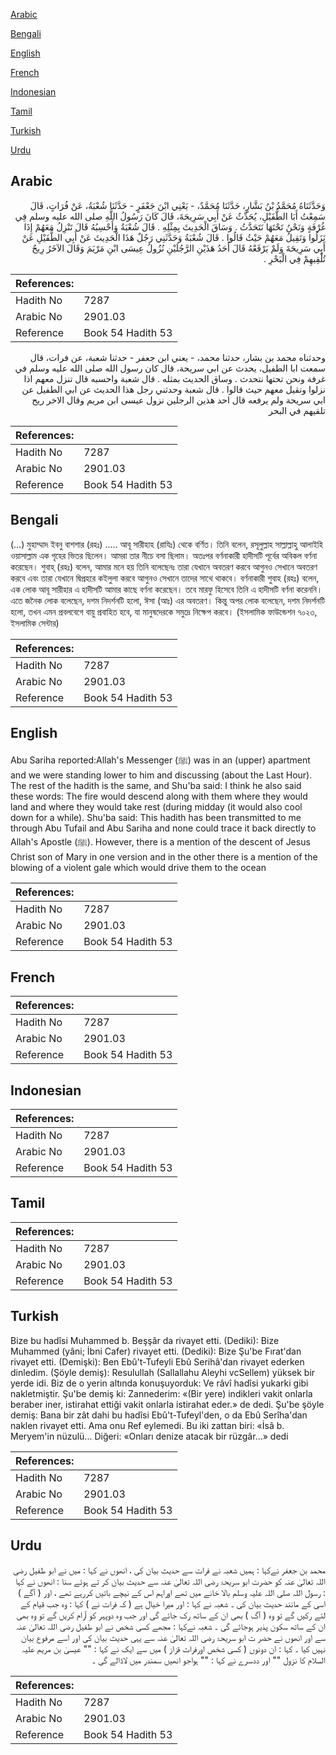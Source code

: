 [Arabic](#arabic)

[Bengali](#bengali)

[English](#english)

[French](#french)

[Indonesian](#indonesian)

[Tamil](#tamil)

[Turkish](#turkish)

[Urdu](#urdu)

## Arabic


<div dir="rtl" lang="ar" style={{fontSize:'larger',backgroundColor:'#f8f9fa',padding:20}}>
وَحَدَّثَنَاهُ مُحَمَّدُ بْنُ بَشَّارٍ، حَدَّثَنَا مُحَمَّدٌ، - يَعْنِي ابْنَ جَعْفَرٍ - حَدَّثَنَا شُعْبَةُ، عَنْ فُرَاتٍ، قَالَ سَمِعْتُ أَبَا الطُّفَيْلِ، يُحَدِّثُ عَنْ أَبِي سَرِيحَةَ، قَالَ كَانَ رَسُولُ اللَّهِ صلى الله عليه وسلم فِي غُرْفَةٍ وَنَحْنُ تَحْتَهَا نَتَحَدَّثُ ‏.‏ وَسَاقَ الْحَدِيثَ بِمِثْلِهِ ‏.‏ قَالَ شُعْبَةُ وَأَحْسِبُهُ قَالَ تَنْزِلُ مَعَهُمْ إِذَا نَزَلُوا وَتَقِيلُ مَعَهُمْ حَيْثُ قَالُوا ‏.‏ قَالَ شُعْبَةُ وَحَدَّثَنِي رَجُلٌ هَذَا الْحَدِيثَ عَنْ أَبِي الطُّفَيْلِ عَنْ أَبِي سَرِيحَةَ وَلَمْ يَرْفَعْهُ قَالَ أَحَدُ هَذَيْنِ الرَّجُلَيْنِ نُزُولُ عِيسَى ابْنِ مَرْيَمَ وَقَالَ الآخَرُ رِيحٌ تُلْقِيهِمْ فِي الْبَحْرِ ‏.‏
</div>
<div style={{backgroundColor:'#f8f9fa',padding:20, marginBottom: 10}}><table> <thead> <tr> <th>References:</th> <th></th> </tr> </thead> <tbody><tr><td>Hadith No</td><td>7287</td></tr><tr><td>Arabic No</td><td>2901.03</td></tr><tr><td>Reference</td><td>Book 54 Hadith 53</td></tr></tbody></table></div>


<div dir="rtl" lang="ar" style={{fontSize:'larger',backgroundColor:'#f8f9fa',padding:20}}>
وحدثناه محمد بن بشار، حدثنا محمد، - يعني ابن جعفر - حدثنا شعبة، عن فرات، قال سمعت ابا الطفيل، يحدث عن ابي سريحة، قال كان رسول الله صلى الله عليه وسلم في غرفة ونحن تحتها نتحدث . وساق الحديث بمثله . قال شعبة واحسبه قال تنزل معهم اذا نزلوا وتقيل معهم حيث قالوا . قال شعبة وحدثني رجل هذا الحديث عن ابي الطفيل عن ابي سريحة ولم يرفعه قال احد هذين الرجلين نزول عيسى ابن مريم وقال الاخر ريح تلقيهم في البحر
</div>
<div style={{backgroundColor:'#f8f9fa',padding:20, marginBottom: 10}}><table> <thead> <tr> <th>References:</th> <th></th> </tr> </thead> <tbody><tr><td>Hadith No</td><td>7287</td></tr><tr><td>Arabic No</td><td>2901.03</td></tr><tr><td>Reference</td><td>Book 54 Hadith 53</td></tr></tbody></table></div>

## Bengali


<div dir="ltr" lang="bn" style={{fontSize:'larger',backgroundColor:'#f8f9fa',padding:20}}>
(…) মুহাম্মাদ ইবনু বাশশার (রহঃ) ..... আবূ সারীহাহ (রাযিঃ) থেকে বর্ণিত। তিনি বলেন, রসূলুল্লাহ সাল্লাল্লাহু আলাইহি ওয়াসাল্লাম এক গৃহের ভিতর ছিলেন। আমরা তার নীচে বসা ছিলাম। অতঃপর বর্ণনাকারী হাদীসটি পূর্বের অবিকল বর্ণনা করেছেন। শুবাহ্ (রহঃ) বলেন, আমার মনে হয় তিনি বলেছেনঃ তারা যেখানে অবতরণ করবে আগুনও সেখানে অবতরণ করবে এবং তারা যেখানে দ্বিপ্রহরে কইলুলা করবে আগুনও সেখানে তাদের সাথে থাকবে। বর্ণনাকারী শুবাহ (রহঃ) বলেন, এক লোক আবূ সারীহার এ হাদীসটি আমার কাছে বর্ণনা করেছেন। তবে মারফু হিসেবে তিনি এ হাদীসটি বর্ণনা করেননি। এতে জনৈক লোক বলেছেন, দশম নিদর্শনটি হলো, ঈসা (আঃ) এর অবতরণ। কিন্তু অপর লোক বলেছেন, দশম নিদর্শনটি হলো, তখন এমন প্রবলবেগে বায়ু প্রবাহিত হবে, যা মানুষদেরকে সমুদ্রে নিক্ষেপ করবে। (ইসলামিক ফাউন্ডেশন ৭০২৩, ইসলামিক সেন্টার)
</div>
<div style={{backgroundColor:'#f8f9fa',padding:20, marginBottom: 10}}><table> <thead> <tr> <th>References:</th> <th></th> </tr> </thead> <tbody><tr><td>Hadith No</td><td>7287</td></tr><tr><td>Arabic No</td><td>2901.03</td></tr><tr><td>Reference</td><td>Book 54 Hadith 53</td></tr></tbody></table></div>

## English


<div dir="ltr" lang="en" style={{fontSize:'larger',backgroundColor:'#f8f9fa',padding:20}}>
Abu Sariha reported:Allah's Messenger (ﷺ) was in an (upper) apartment and we were standing lower to him and discussing (about the Last Hour). The rest of the hadith is the same, and Shu'ba said: I think he also said these words: The fire would descend along with them where they would land and where they would take rest (during midday (it would also cool down for a while). Shu'ba said: This hadith has been transmitted to me through Abu Tufail and Abu Sariha and none could trace it back directly to Allah's Apostle (ﷺ). However, there is a mention of the descent of Jesus Christ son of Mary in one version and in the other there is a mention of the blowing of a violent gale which would drive them to the ocean
</div>
<div style={{backgroundColor:'#f8f9fa',padding:20, marginBottom: 10}}><table> <thead> <tr> <th>References:</th> <th></th> </tr> </thead> <tbody><tr><td>Hadith No</td><td>7287</td></tr><tr><td>Arabic No</td><td>2901.03</td></tr><tr><td>Reference</td><td>Book 54 Hadith 53</td></tr></tbody></table></div>

## French


<div dir="ltr" lang="fr" style={{fontSize:'larger',backgroundColor:'#f8f9fa',padding:20}}>

</div>
<div style={{backgroundColor:'#f8f9fa',padding:20, marginBottom: 10}}><table> <thead> <tr> <th>References:</th> <th></th> </tr> </thead> <tbody><tr><td>Hadith No</td><td>7287</td></tr><tr><td>Arabic No</td><td>2901.03</td></tr><tr><td>Reference</td><td>Book 54 Hadith 53</td></tr></tbody></table></div>

## Indonesian


<div dir="ltr" lang="id" style={{fontSize:'larger',backgroundColor:'#f8f9fa',padding:20}}>

</div>
<div style={{backgroundColor:'#f8f9fa',padding:20, marginBottom: 10}}><table> <thead> <tr> <th>References:</th> <th></th> </tr> </thead> <tbody><tr><td>Hadith No</td><td>7287</td></tr><tr><td>Arabic No</td><td>2901.03</td></tr><tr><td>Reference</td><td>Book 54 Hadith 53</td></tr></tbody></table></div>

## Tamil


<div dir="ltr" lang="ta" style={{fontSize:'larger',backgroundColor:'#f8f9fa',padding:20}}>

</div>
<div style={{backgroundColor:'#f8f9fa',padding:20, marginBottom: 10}}><table> <thead> <tr> <th>References:</th> <th></th> </tr> </thead> <tbody><tr><td>Hadith No</td><td>7287</td></tr><tr><td>Arabic No</td><td>2901.03</td></tr><tr><td>Reference</td><td>Book 54 Hadith 53</td></tr></tbody></table></div>

## Turkish


<div dir="ltr" lang="tr" style={{fontSize:'larger',backgroundColor:'#f8f9fa',padding:20}}>
Bize bu hadîsi Muhammed b. Beşşâr da rivayet etti. (Dediki): Bize Muhammed (yâni; İbni Cafer) rivayet etti. (Dediki): Bize Şu'be Fırat'dan rivayet etti. (Demişki): Ben Ebû't-Tufeyli Ebû Serihâ'dan rivayet ederken dinledim. (Şöyle demiş): Resulullah (Sallallahu Aleyhi vcSellem) yüksek bir yerde idi. Biz de o yerin altında konuşuyorduk: Ve râvî hadîsi yukarki gibi nakletmiştir. Şu'be demiş ki: Zannederim: «(Bir yere) indikleri vakit onlarla beraber iner, istirahat ettiği vakit onlarla istirahat eder.» de dedi. Şu'be şöyle demiş: Bana bir zât dahi bu hadîsi Ebû't-Tufeyl'den, o da Ebû Serîha'dan naklen rivayet etti. Ama onu Ref eylemedi. Bu iki zattan biri: «İsâ b. Meryem'in nüzulü... Diğeri: «Onları denize atacak bir rüzgâr...» dedi
</div>
<div style={{backgroundColor:'#f8f9fa',padding:20, marginBottom: 10}}><table> <thead> <tr> <th>References:</th> <th></th> </tr> </thead> <tbody><tr><td>Hadith No</td><td>7287</td></tr><tr><td>Arabic No</td><td>2901.03</td></tr><tr><td>Reference</td><td>Book 54 Hadith 53</td></tr></tbody></table></div>

## Urdu


<div dir="rtl" lang="ur" style={{fontSize:'larger',backgroundColor:'#f8f9fa',padding:20}}>
محمد بن جعفر نےکہا : ہمیں شعبہ نے فرات سے حدیث بیان کی ، انھوں نے کہا : میں نے ابو طفیل رضی اللہ تعالیٰ عنہ کو حضرت ابو سریحۃ رضی اللہ تعالیٰ عنہ سے حدیث بیان کر تے ہوئے سنا : انھوں نے کہا : رسول اللہ صلی اللہ علیہ وسلم بالا خانے میں تھے اوراہم اس کے نیچے باتیں کررہے تھے ، اور ( آگے ) اسی کے مانند حدیث بیان کی ۔ شعبہ نے کہا : اور میرا خیال ہے ( کہ فرات نے ) کہا : وہ جب قیام کے لئے رکیں گے تو وہ ( آگ ) بھی ان کے ساتھ رک جائے گی اور جب وہ دوپہر کو آرام کریں گے تو وہ بھی ان کے ساتھ سکون پذیر ہوجائے گی ۔ شعبہ نےکہا : مجھے کسی شخص نے ابو طفیل رضی اللہ تعالیٰ عنہ سے اور انھوں نے حضر ت ابو سریحۃ رضی اللہ تعالیٰ عنہ سے یہی حدیث بیان کی اور اسے مرفوع بیان نہیں کیا ۔ کہا : ان دونوں ( کسی شخص اورفرات قزاز ) میں سے ایک نے کہا : "" عیسیٰ بن مریم علیہ السلام کا نزول "" اور ددسرے نے کہا : "" ہواجو انھیں سمندر میں لاڈالے گی ۔
</div>
<div style={{backgroundColor:'#f8f9fa',padding:20, marginBottom: 10}}><table> <thead> <tr> <th>References:</th> <th></th> </tr> </thead> <tbody><tr><td>Hadith No</td><td>7287</td></tr><tr><td>Arabic No</td><td>2901.03</td></tr><tr><td>Reference</td><td>Book 54 Hadith 53</td></tr></tbody></table></div>
